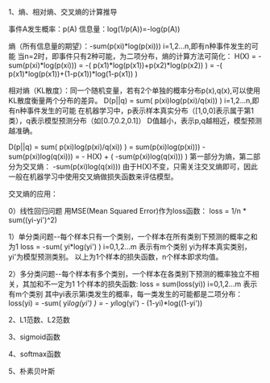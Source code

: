 1、熵、相对熵、交叉熵的计算推导

事件A发生概率：p(A)
信息量：log(1/p(A))=-log(p(A))

熵（所有信息量的期望）：-sum(p(xi)*log(p(xi)))    i=1,2...n,即有n种事件发生的可能
当n=2时，即事件只有2种可能，为二项分布，熵的计算方法可简化：
   H(X)
= -sum(p(xi)*log(p(xi)))
= -( p(x1)*log(p(x1))+p(x2)*log(p(x2)) )
= -( p(x1)*log(p(x1))+(1-p(x1))*log(1-p(x1)) )

相对熵（KL散度）：同一个随机变量，若有2个单独的概率分布p(x),q(x),可以使用KL散度衡量两个分布的差异。
D(p||q) = sum( p(xi)log(p(xi)/q(xi)) )    i=1,2...n,即有n种事件发生的可能
在机器学习中，p表示样本真实分布（[1,0,0]表示属于第1类），q表示模型预测分布（如[0.7,0.2,0.1]）
D值越小，表示p,q越相近，模型预测越准确。

  D(p||q) 
= sum( p(xi)log(p(xi)/q(xi)) )
= sum(p(xi)log(p(xi))) - sum(p(xi)log(q(xi)))
= - H(X) + ( -sum(p(xi)log(q(xi))) )
第一部分为熵，第二部分为交叉熵： -sum(p(xi)log(q(xi))) 
由于H(X)不变，只需关注交叉熵即可，因此一般在机器学习中使用交叉熵做损失函数来评估模型。


交叉熵的应用：

0）线性回归问题
用MSE(Mean Squared Error)作为loss函数：
loss = 1/n * sum((yi-yi')^2)

1）单分类问题--每个样本只有一个类别，一个样本在所有类别下预测的概率之和为1
loss = -sum( yi*log(yi') )    i=0,1,2...m 表示有m个类别
yi为样本真实类别，yi'为模型预测类别。
以上为1个样本的损失函数，n个样本即求均值。

2）多分类问题--每个样本有多个类别，一个样本在各类别下预测的概率独立不相关，其加和不一定为1
1个样本的损失函数:
loss = sum(loss(yi))     i=0,1,2...m 表示有m个类别
其中yi表示第i类发生的概率，每一类发生的可能都是二项分布：
  loss(yi) 
= -sum( yi*log(yi') ) 
= - yi*log(yi') - (1-yi)*log((1-yi'))


2、L1范数、L2范数

3、sigmoid函数

4、softmax函数

5、朴素贝叶斯
